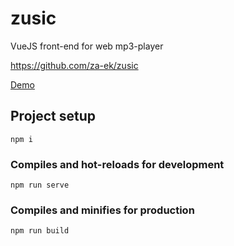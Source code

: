 # zusic

VueJS front-end for web mp3-player

https://github.com/za-ek/zusic

[Demo](url=http://music.za-ek.ru)

## Project setup
```
npm i
```

### Compiles and hot-reloads for development
```
npm run serve
```

### Compiles and minifies for production
```
npm run build
```